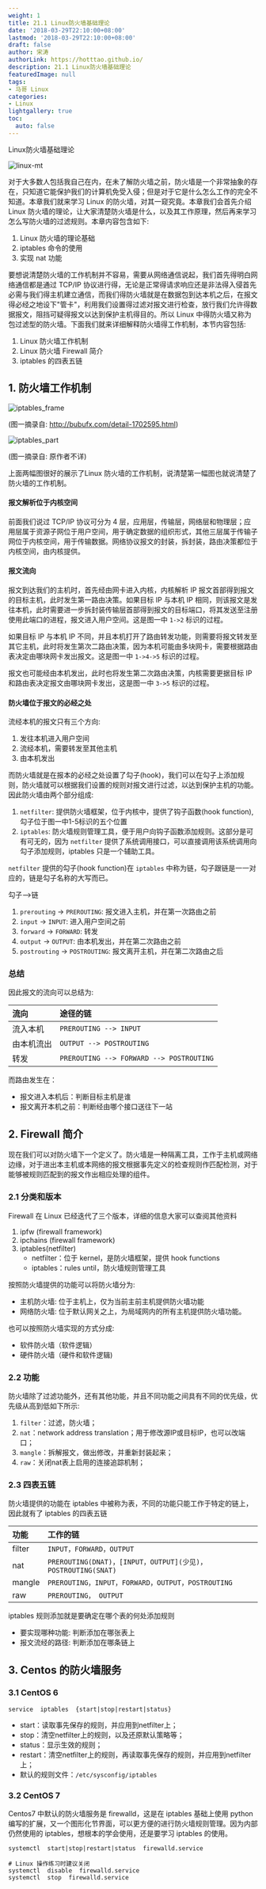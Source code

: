 ```yaml
---
weight: 1
title: 21.1 Linux防火墙基础理论
date: '2018-03-29T22:10:00+08:00'
lastmod: '2018-03-29T22:10:00+08:00'
draft: false
author: 宋涛
authorLink: https://hotttao.github.io/
description: 21.1 Linux防火墙基础理论
featuredImage: null
tags:
- 马哥 Linux
categories:
- Linux
lightgallery: true
toc:
  auto: false
---
```


Linux防火墙基础理论

![linux-mt](/images/linux_mt/linux_iptables.jpg)
<!-- more -->

对于大多数人包括我自己在内，在未了解防火墙之前，防火墙是一个非常抽象的存在，只知道它能保护我们的计算机免受入侵；但是对于它是什么怎么工作的完全不知道。本章我们就来学习 Linux 的防火墙，对其一窥究竟。本章我们会首先介绍Linux 防火墙的理论，让大家清楚防火墙是什么，以及其工作原理，然后再来学习怎么写防火墙的过滤规则。本章内容包含如下:
1. Linux 防火墙的理论基础
2. iptables 命令的使用
3. 实现 nat 功能

要想说清楚防火墙的工作机制并不容易，需要从网络通信说起，我们首先得明白网络通信都是通过 TCP/IP 协议进行得，无论是正常得请求响应还是非法得入侵首先必需与我们得主机建立通信，而我们得防火墙就是在数据包到达本机之后，在报文得必经之地设下"管卡"，利用我们设置得过滤对报文进行检查，放行我们允许得数据报文，阻挡可疑得报文以达到保护主机得目的。所以 Linux 中得防火墙又称为包过滤型的防火墙。下面我们就来详细解释防火墙得工作机制，本节内容包括:
1. Linux 防火墙工作机制
2. Linux 防火墙 Firewall 简介
3. iptables 的四表五链


## 1. 防火墙工作机制
![iptables_frame](/images/linux_mt/iptables_frame.jpg)

(图一摘录自: http://bubufx.com/detail-1702595.html)

![iptables_part](/images/linux_mt/iptables_part.jpg)

(图一摘录自: 原作者不详)

上面两幅图很好的展示了Linux 防火墙的工作机制，说清楚第一幅图也就说清楚了防火墙的工作机制。

#### 报文解析位于内核空间
前面我们说过 TCP/IP 协议可分为 4 层，应用层，传输层，网络层和物理层；应用层属于资源子网位于用户空间，用于确定数据的组织形式，其他三层属于传输子网位于内核空间，用于传输数据。网络协议报文的封装，拆封装，路由决策都位于内核空间，由内核提供。

#### 报文流向
报文到达我们的主机时，首先经由网卡进入内核，内核解析 IP 报文首部得到报文的目标主机，此时发生第一路由决策。如果目标 IP 与本机 IP 相同，则该报文是发往本机，此时需要进一步拆封装传输层首部得到报文的目标端口，将其发送至注册使用此端口的进程，报文进入用户空间。这是图一中 `1->2` 标识的过程。

如果目标 IP 与本机 IP 不同，并且本机打开了路由转发功能，则需要将报文转发至其它主机，此时将发生第次二路由决策，因为本机可能由多块网卡，需要根据路由表决定由哪块网卡发出报文。这是图一中 `1->4->5` 标识的过程。

报文也可能经由本机发出，此时也将发生第二次路由决策，内核需要更据目标 IP和路由表决定报文由哪块网卡发出，这是图一中 `3->5` 标识的过程。

#### 防火墙位于报文的必经之处
流经本机的报文只有三个方向:
1. 发往本机进入用户空间
2. 流经本机，需要转发至其他主机
3. 由本机发出

而防火墙就是在报本的必经之处设置了勾子(hook)，我们可以在勾子上添加规则，防火墙就可以根据我们设置的规则对报文进行过滤，以达到保护主机的功能。因此防火墙由两个部分组成:
1. `netfilter`: 提供防火墙框架，位于内核中，提供了钩子函数(hook function),勾子位于图一中1-5标识的五个位置
2. `iptables`: 防火墙规则管理工具，便于用户向钩子函数添加规则。这部分是可有可无的，因为 `netfilter` 提供了系统调用接口，可以直接调用该系统调用向勾子添加规则，iptables 只是一个辅助工具。

`netfilter` 提供的勾子(hook function)在 `iptables` 中称为链，勾子跟链是一一对应的，链是勾子名称的大写而已。

勾子-->链
1. `prerouting` -> `PREROUTING`: 报文进入主机，并在第一次路由之前
2. `input` -> `INPUT`: 进入用户空间之前
3. `forward` -> `FORWARD`: 转发
4. `output` -> `OUTPUT`: 由本机发出，并在第二次路由之前
5. `postrouting` -> `POSTROUTING`: 报文离开主机，并在第二次路由之后


### 总结
因此报文的流向可以总结为:

|流向|途径的链|
|:---|:---|
|流入本机|`PREROUTING --> INPUT`|
|由本机流出|`OUTPUT --> POSTROUTING`|
|转发|`PREROUTING --> FORWARD --> POSTROUTING`|

而路由发生在：
- 报文进入本机后：判断目标主机是谁
- 报文离开本机之前：判断经由哪个接口送往下一站

## 2. Firewall 简介
现在我们可以对防火墙下一个定义了。防火墙是一种隔离工具，工作于主机或网络边缘，对于进出本主机或本网络的报文根据事先定义的检查规则作匹配检测，对于能够被规则匹配到的报文作出相应处理的组件。

### 2.1 分类和版本
Firewall 在 Linux 已经迭代了三个版本，详细的信息大家可以查阅其他资料
1. ipfw (firewall framework)
2. ipchains (firewall framework)
3. iptables(netfilter)
    - netfilter：位于 kernel，是防火墙框架，提供 hook functions
    - iptables：rules until，防火墙规则管理工具

按照防火墙提供的功能可以将防火墙分为:
- 主机防火墙: 位于主机上，仅为当前主前主机提供防火墙功能
- 网络防火墙: 位于默认网关之上，为局域网内的所有主机提供防火墙功能。

也可以按照防火墙实现的方式分成:
- 软件防火墙（软件逻辑）
- 硬件防火墙（硬件和软件逻辑)

### 2.2 功能
防火墙除了过滤功能外，还有其他功能，并且不同功能之间具有不同的优先级，优先级从高到低如下所示:
1. `filter`：过滤，防火墙；
2. `nat`：network address translation；用于修改源IP或目标IP，也可以改端口；
3. `mangle`：拆解报文，做出修改，并重新封装起来；
4. `raw`：关闭nat表上启用的连接追踪机制；

### 2.3 四表五链
防火墙提供的功能在 iptables 中被称为表，不同的功能只能工作于特定的链上，因此就有了 iptables 的四表五链

|功能|工作的链|
|:---|:---|
|filter|`INPUT，FORWARD，OUTPUT`|
|nat|`PREROUTING(DNAT)，[INPUT，OUTPUT](少见)，POSTROUTING(SNAT)`|
|mangle|`PREROUTING，INPUT，FORWARD，OUTPUT，POSTROUTING`|
|raw|`PREROUTING， OUTPUT`|

iptables 规则添加就是要确定在哪个表的何处添加规则
- 要实现哪种功能: 判断添加在哪张表上
- 报文流经的路径: 判断添加在哪条链上


## 3. Centos 的防火墙服务
### 3.1 CentOS 6
`service  iptables  {start|stop|restart|status}`
- start：读取事先保存的规则，并应用到netfilter上；
- stop：清空netfilter上的规则，以及还原默认策略等；
- status：显示生效的规则；
- restart：清空netfilter上的规则，再读取事先保存的规则，并应用到netfilter上；
- 默认的规则文件：`/etc/sysconfig/iptables`

### 3.2 CentOS 7
Centos7 中默认的防火墙服务是 firewalld，这是在 iptables 基础上使用 python 编写的扩展，又一个图形化节界面，可以更方便的进行防火墙规则管理。因为内部仍然使用的 iptables，想根本的学会使用，还是要学习 iptables 的使用。

```
systemctl  start|stop|restart|status  firewalld.service

# Linux 操作练习时建议关闭
systemctl  disable  firewalld.service
systemctl  stop  firewalld.service
```
